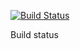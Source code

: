 [![Build Status](https://travis-ci.org/ssmathistad/MyFirstExample.svg?branch=master)](https://travis-ci.org/ssmathistad/MyFirstExample)

Build status
